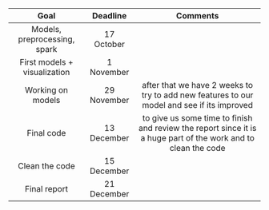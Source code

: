 | Goal                         | Deadline    | Comments |
| :---:                        | :------:    | :------: |
| Models, preprocessing, spark | 17 October  | |
| First models + visualization | 1 November  | |
| Working on models            | 29 November | after that we have 2 weeks to try to add new features to our model and see if its improved |
| Final code                   | 13 December | to give us some time to finish and review the report since it is a huge part of the work and to clean the code |
| Clean the code               | 15 December | |
| Final report                 | 21 December | |
